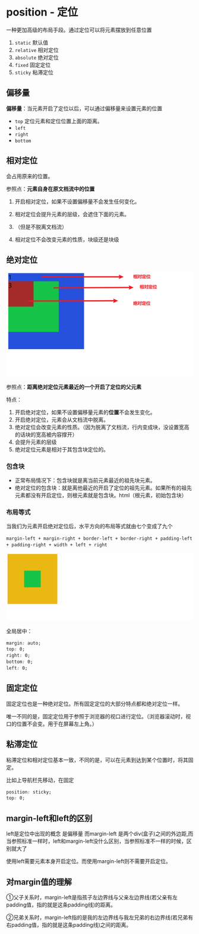 # position - 定位

一种更加高级的布局手段。通过定位可以将元素摆放到任意位置

1. `static`  默认值
2. `relative`  相对定位
3. `absolute`  绝对定位
4. `fixed`  固定定位
5. `sticky`  粘滞定位



## 偏移量

**偏移量**：当元素开启了定位以后，可以通过偏移量来设置元素的位置

- `top`  定位元素和定位位置上面的距离。
- `left`
- `right`
- `bottom`

## 相对定位

会占用原来的位置。

参照点：**元素自身在原文档流中的位置**

1. 开启相对定位，如果不设置偏移量不会发生任何变化。

2. 相对定位会提升元素的层级，会遮住下面的元素。
3. （但是不脱离文档流）
4. 相对定位不会改变元素的性质，块级还是块级

## 绝对定位

![image-20220424090739507](images/image-20220424090739507.png)

参照点：**距离绝对定位元素最近的一个开启了定位的父元素**

特点：

1. 开启绝对定位，如果不设置偏移量元素的**位置**不会发生变化。
2. 开启绝对定位，元素会从文档流中脱离。
3. 绝对定位会改变元素的性质。（因为脱离了文档流，行内变成块，没设置宽高的话块的宽高被内容撑开）
4. 会提升元素的层级
5. 绝对定位元素是相对于其包含块定位的。

### 包含块

- 正常布局情况下：包含块就是离当前元素最近的祖先块元素。
- 绝对定位的包含块：就是离他最近的开启了定位的祖先元素。如果所有的祖先元素都没有开启定位，则根元素就是包含块。html（根元素，初始包含块）

### 布局等式

当我们为元素开启绝对定位后，水平方向的布局等式就由七个变成了九个

`margin-left + margin-right + border-left + border-right + padding-left + padding-right + width + left + right`

![image-20220424101508471](images/image-20220424101508471.png)

全局居中：

```css
margin: auto;
top: 0;
right: 0;
bottom: 0;
left: 0;
```



## 固定定位

固定定位也是一种绝对定位。所有固定定位的大部分特点都和绝对定位一样。

唯一不同的是，固定定位用于参照于浏览器的视口进行定位。（浏览器滚动时，视口的位置不会变。用于在屏幕左上角。）

## 粘滞定位

粘滞定位和相对定位基本一致，不同的是，可以在元素到达到某个位置时，将其固定。

比如上导航栏先移动，在固定

```css
position: sticky;
top: 0;
```

## margin-left和left的区别

left是定位中出现的概念 是偏移量 而margin-left 是两个div(盒子)之间的外边距,而当参照标准一样时，left和margin-left没什么区别，当参照标准不一样的时候，区别就大了

使用left需要元素本身开启定位。而使用margin-left则不需要开启定位。

## 对margin值的理解

①父子关系时，margin-left是指孩子左边界线与父亲左边界线(若父亲有左padding值，指的就是这条padding线)的距离。

②兄弟关系时，margin-left指的是我的左边界线与我左兄弟的右边界线(若兄弟有右padding值，指的就是这条padding线)之间的距离。
